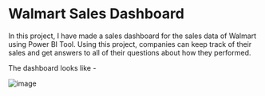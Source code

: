 # Walmart Sales Dashboard
In this project, I have made a sales dashboard for the sales data of Walmart using Power BI Tool. Using this project, companies can keep track of their sales and get answers to all of their questions about how they performed.

The dashboard looks like - 

![image](https://user-images.githubusercontent.com/64200536/224537063-aeb4eeed-68bb-4b12-962f-6fa489cb1799.png)

